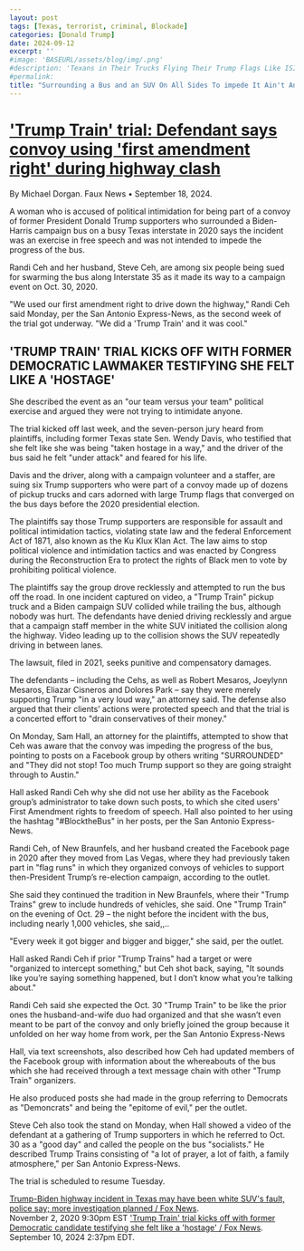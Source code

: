 ```yaml
---
layout: post
tags: [Texas, terrorist, criminal, Blockade]
categories: [Donald Trump]
date: 2024-09-12
excerpt: ''
#image: 'BASEURL/assets/blog/img/.png'
#description: 'Texans in Their Trucks Flying Their Trump Flags Like ISIS Terrorize a Bus by a Blockade'
#permalink:
title: "Surrounding a Bus and an SUV On All Sides To impede It Ain't An Expression of the First Amendment."
---
```


# ['Trump Train' trial: Defendant says convoy using 'first amendment right' during highway clash](https://www.foxnews.com/us/trump-train-trial-defendant-says-convoy-using-first-amendment-right-during-highway-clash)

By Michael Dorgan. Faux News • September 18,  2024.

A woman who is accused of political intimidation for being part of a convoy of former President Donald Trump supporters who surrounded a Biden-Harris campaign bus on a busy Texas interstate in 2020 says the incident was an exercise in free speech and was not intended to impede the progress of the bus.

Randi Ceh and her husband, Steve Ceh, are among six people being sued for swarming the bus along Interstate 35 as it made its way to a campaign event on Oct. 30, 2020.

"We used our first amendment right to drive down the highway," Randi Ceh said Monday, per the San Antonio Express-News, as the second week of the trial got underway. "We did a 'Trump Train' and it was cool."

## 'TRUMP TRAIN' TRIAL KICKS OFF WITH FORMER DEMOCRATIC LAWMAKER TESTIFYING SHE FELT LIKE A 'HOSTAGE'

She described the event as an "our team versus your team" political exercise and argued they were not trying to intimidate anyone.   

The trial kicked off last week, and the seven-person jury heard from plaintiffs, including former Texas state Sen. Wendy Davis, who testified that she felt like she was being "taken hostage in a way," and the driver of the bus said he felt "under attack" and feared for his life. 

Davis and the driver, along with a campaign volunteer and a staffer, are suing six Trump supporters who were part of a convoy made up of dozens of pickup trucks and cars adorned with large Trump flags that converged on the bus days before the 2020 presidential election.

The plaintiffs say those Trump supporters are responsible for assault and political intimidation tactics, violating state law and the federal Enforcement Act of 1871, also known as the Ku Klux Klan Act. The law aims to stop political violence and intimidation tactics and was enacted by Congress during the Reconstruction Era to protect the rights of Black men to vote by prohibiting political violence. 

The plaintiffs say the group drove recklessly and attempted to run the bus off the road. In one incident captured on video, a "Trump Train" pickup truck and a Biden campaign SUV collided while trailing the bus, although nobody was hurt. The defendants have denied driving recklessly and argue that a campaign staff member in the white SUV initiated the collision along the highway. Video leading up to the collision shows the SUV repeatedly driving in between lanes.

The lawsuit, filed in 2021, seeks punitive and compensatory damages.

The defendants – including the Cehs, as well as Robert Mesaros, Joeylynn Mesaros, Eliazar Cisneros and Dolores Park – say they were merely supporting Trump "in a very loud way," an attorney said. The defense also argued that their clients’ actions were protected speech and that the trial is a concerted effort to "drain conservatives of their money."

On Monday, Sam Hall, an attorney for the plaintiffs, attempted to show that Ceh was aware that the convoy was impeding the progress of the bus, pointing to posts on a Facebook group by others writing "SURROUNDED" and "They did not stop! Too much Trump support so they are going straight through to Austin." 

Hall asked Randi Ceh why she did not use her ability as the Facebook group’s administrator to take down such posts, to which she cited users' First Amendment rights to freedom of speech. Hall also pointed to her using the hashtag "#BlocktheBus" in her posts, per the San Antonio Express-News. 

Randi Ceh, of New Braunfels, and her husband created the Facebook page in 2020 after they moved from Las Vegas, where they had previously taken part in "flag runs" in which they organized convoys of vehicles to support then-President Trump’s re-election campaign, according to the outlet. 

She said they continued the tradition in New Braunfels, where their "Trump Trains" grew to include hundreds of vehicles, she said. One "Trump Train" on the evening of Oct. 29 – the night before the incident with the bus, including nearly 1,000 vehicles, she said,,..

"Every week it got bigger and bigger and bigger," she said, per the outlet.

Hall asked Randi Ceh if prior "Trump Trains" had a target or were "organized to intercept something," but Ceh shot back, saying, "It sounds like you’re saying something happened, but I don’t know what you’re talking about."

Randi Ceh said she expected the Oct. 30 "Trump Train" to be like the prior ones the husband-and-wife duo had organized and that she wasn’t even meant to be part of the convoy and only briefly joined the group because it unfolded on her way home from work, per the San Antonio Express-News

Hall, via text screenshots, also described how Ceh had updated members of the Facebook group with information about the whereabouts of the bus which she had received through a text message chain with other "Trump Train" organizers.

He also produced posts she had made in the group referring to Democrats as "Demoncrats" and being the "epitome of evil," per the outlet.

Steve Ceh also took the stand on Monday, when Hall showed a video of the defendant at a gathering of Trump supporters in which he referred to Oct. 30 as a "good day" and called the people on the bus "socialists." He described Trump Trains consisting of "a lot of prayer, a lot of faith, a family atmosphere," per San Antonio Express-News.

The trial is scheduled to resume Tuesday.

[Trump-Biden highway incident in Texas may have been white SUV's fault, police say; more investigation planned / Fox News](https://www.foxnews.com/politics/police-white-suv-trump-caravan-biden-bus).<br /> November 2, 2020 9:30pm EST
['Trump Train' trial kicks off with former Democratic candidate testifying she felt like a 'hostage' / Fox News](https://www.foxnews.com/us/trump-train-trial-kicks-off-former-democratic-lawmaker-testifying-she-felt-like-hostag).<br /> September 10, 2024 2:37pm EDT.
